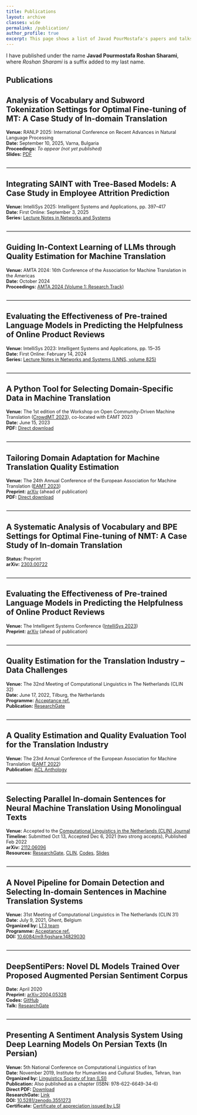 ```yaml
---
title: Publications
layout: archive
classes: wide
permalink: /publication/
author_profile: true
excerpt: This page shows a list of Javad PourMostafa's papers and talks.
---
```


I have published under the name **Javad Pourmostafa Roshan Sharami**, where *Roshan Sharami* is a suffix added to my last name.

## Publications

## Analysis of Vocabulary and Subword Tokenization Settings for Optimal Fine-tuning of MT: A Case Study of In-domain Translation  

<p style="font-size: 90%;">
<strong>Venue:</strong> RANLP 2025: International Conference on Recent Advances in Natural Language Processing <br>
<strong>Date:</strong> September 10, 2025, Varna, Bulgaria <br>
<strong>Proceedings:</strong> <em>To appear (not yet published)</em> <br>
<strong>Slides:</strong> <a href="https://javad.pourmostafa.com/assets/files/RANLP_2025___Presentation_latest.pdf">PDF</a>
</p>

<hr style="border: 1px solid #ddd; margin: 2em 0;" />

## Integrating SAINT with Tree-Based Models: A Case Study in Employee Attrition Prediction  

<p style="font-size: 90%;">
<strong>Venue:</strong> IntelliSys 2025: Intelligent Systems and Applications, pp. 397–417 <br>
<strong>Date:</strong> First Online: September 3, 2025 <br>
<strong>Series:</strong> <a href="https://link.springer.com/chapter/10.1007/978-3-031-99958-1_27">Lecture Notes in Networks and Systems</a>
</p>

<hr style="border: 1px solid #ddd; margin: 2em 0;" />

## Guiding In-Context Learning of LLMs through Quality Estimation for Machine Translation  

<p style="font-size: 90%;">
<strong>Venue:</strong> AMTA 2024: 16th Conference of the Association for Machine Translation in the Americas <br>
<strong>Date:</strong> October 2024 <br>
<strong>Proceedings:</strong> <a href="https://aclanthology.org/2024.amta-research.9/" target="new">AMTA 2024 (Volume 1: Research Track)</a>
</p>

<hr style="border: 1px solid #ddd; margin: 2em 0;" />

## Evaluating the Effectiveness of Pre-trained Language Models in Predicting the Helpfulness of Online Product Reviews  

<p style="font-size: 90%;">
<strong>Venue:</strong> IntelliSys 2023: Intelligent Systems and Applications, pp. 15–35 <br>
<strong>Date:</strong> First Online: February 14, 2024 <br>
<strong>Series:</strong> <a href="https://link.springer.com/chapter/10.1007/978-3-031-47718-8_2">Lecture Notes in Networks and Systems (LNNS, volume 825)</a>
</p>

<hr style="border: 1px solid #ddd; margin: 2em 0;" />

## A Python Tool for Selecting Domain-Specific Data in Machine Translation  

<p style="font-size: 90%;">
<strong>Venue:</strong> The 1st edition of the Workshop on Open Community-Driven Machine Translation (<a href="https://macocu.eu/workshop">CrowdMT 2023</a>), co-located with EAMT 2023 <br>
<strong>Date:</strong> June 15, 2023 <br>
<strong>PDF:</strong> <a href="/assets/files/pubs/A Python Tool for Selecting Domain-Specific Data in Machine Translation.pdf">Direct download</a>
</p>

<hr style="border: 1px solid #ddd; margin: 2em 0;" />

## Tailoring Domain Adaptation for Machine Translation Quality Estimation  

<p style="font-size: 90%;">
<strong>Venue:</strong> The 24th Annual Conference of the European Association for Machine Translation (<a href="https://events.tuni.fi/eamt23/" target="new">EAMT 2023</a>) <br>
<strong>Preprint:</strong> <a href="https://arxiv.org/abs/2304.08891" target="new">arXiv</a> (ahead of publication) <br>
<strong>PDF:</strong> <a href="/assets/files/pubs/Tailroing Domain Adaptation for Machine Translation Quality Estimation.pdf">Direct download</a>
</p>

<hr style="border: 1px solid #ddd; margin: 2em 0;" />

## A Systematic Analysis of Vocabulary and BPE Settings for Optimal Fine-tuning of NMT: A Case Study of In-domain Translation  

<p style="font-size: 90%;">
<strong>Status:</strong> Preprint <br>
<strong>arXiv:</strong> <a href="https://arxiv.org/abs/2303.00722" target="new">2303.00722</a>
</p>

<hr style="border: 1px solid #ddd; margin: 2em 0;" />

## Evaluating the Effectiveness of Pre-trained Language Models in Predicting the Helpfulness of Online Product Reviews  

<p style="font-size: 90%;">
<strong>Venue:</strong> The Intelligent Systems Conference (<a href="https://saiconference.com/IntelliSys" target="new">IntelliSys 2023</a>) <br>
<strong>Preprint:</strong> <a href="https://arxiv.org/abs/2302.10199" target="new">arXiv</a> (ahead of publication)
</p>

<hr style="border: 1px solid #ddd; margin: 2em 0;" />

## Quality Estimation for the Translation Industry – Data Challenges  

<p style="font-size: 90%;">
<strong>Venue:</strong> The 32nd Meeting of Computational Linguistics in The Netherlands (CLIN 32) <br>
<strong>Date:</strong> June 17, 2022, Tilburg, the Netherlands <br>
<strong>Programme:</strong> <a href="https://clin2022.uvt.nl/clin32/programme/" target="new">Acceptance ref.</a> <br>
<strong>Publication:</strong> <a href="https://www.researchgate.net/publication/361389091_Quality_Estimation_for_the_Translation_Industry_-_Data_Challenges" target="new">ResearchGate</a>
</p>

<hr style="border: 1px solid #ddd; margin: 2em 0;" />

## A Quality Estimation and Quality Evaluation Tool for the Translation Industry  

<p style="font-size: 90%;">
<strong>Venue:</strong> The 23rd Annual Conference of the European Association for Machine Translation (<a href="https://events.tuni.fi/eamt23/" target="new">EAMT 2022</a>) <br>
<strong>Publication:</strong> <a href="https://aclanthology.org/2022.eamt-1.43/" target="new">ACL Anthology</a>
</p>

<hr style="border: 1px solid #ddd; margin: 2em 0;" />

## Selecting Parallel In-domain Sentences for Neural Machine Translation Using Monolingual Texts  

<p style="font-size: 90%;">
<strong>Venue:</strong> Accepted to the <a href="https://www.clinjournal.org/" target="new">Computational Linguistics in the Netherlands (CLIN) Journal</a> <br>
<strong>Timeline:</strong> Submitted Oct 13, Accepted Dec 6, 2021 (two strong accepts), Published Feb 2022 <br>
<strong>arXiv:</strong> <a href="http://arxiv.org/abs/2112.06096" target="new">2112.06096</a> <br>
<strong>Resources:</strong> <a href="https://www.researchgate.net/publication/357013946_Selecting_Parallel_In-domain_Sentences_for_Neural_Machine_Translation_Using_Monolingual_Texts" target="new">ResearchGate</a>, <a href="https://www.clinjournal.org/index.php/clinj/article/view/137">CLIN</a>, <a href="https://github.com/JoyeBright/DataSelection-NMT" target="new">Codes</a>, <a href="https://www.researchgate.net/publication/360105031_Selecting_Parallel_In-domain_Sentences_for_Neural_Machine_Translation_NMT_Using_Monolingual_Texts" target="new">Slides</a>
</p>

<hr style="border: 1px solid #ddd; margin: 2em 0;" />

## A Novel Pipeline for Domain Detection and Selecting In-domain Sentences in Machine Translation Systems  

<p style="font-size: 90%;">
<strong>Venue:</strong> 31st Meeting of Computational Linguistics in The Netherlands (CLIN 31) <br>
<strong>Date:</strong> July 9, 2021, Ghent, Belgium <br>
<strong>Organized by:</strong> <a href="https://lt3.ugent.be/" target="new">LT3 team</a> <br>
<strong>Programme:</strong> <a href="https://www.clin31.ugent.be/programme/" target="new">Acceptance ref.</a> <br>
<strong>DOI:</strong> <a href="https://doi.org/10.6084/m9.figshare.14829030" target="new">10.6084/m9.figshare.14829030</a>
</p>

<hr style="border: 1px solid #ddd; margin: 2em 0;" />

## DeepSentiPers: Novel DL Models Trained Over Proposed Augmented Persian Sentiment Corpus  

<p style="font-size: 90%;">
<strong>Date:</strong> April 2020 <br>
<strong>Preprint:</strong> <a href="https://arxiv.org/abs/2004.05328" target="new">arXiv:2004.05328</a> <br>
<strong>Codes:</strong> <a href="https://github.com/JoyeBright/DeepSentiPers" target="new">GitHub</a> <br>
<strong>Talk:</strong> <a href="https://www.researchgate.net/publication/338570412_A_Deep_Persian_Sentiment_Analysis_Framework" target="new">ResearchGate</a>
</p>

<hr style="border: 1px solid #ddd; margin: 2em 0;" />

## Presenting A Sentiment Analysis System Using Deep Learning Models On Persian Texts (In Persian)  

<p style="font-size: 90%;">
<strong>Venue:</strong> 5th National Conference on Computational Linguistics of Iran <br>
<strong>Date:</strong> November 2019, Institute for Humanities and Cultural Studies, Tehran, Iran <br>
<strong>Organized by:</strong> <a href="https://en.wikipedia.org/wiki/Linguistics_Society_of_Iran" target="new">Linguistics Society of Iran (LSI)</a> <br>
<strong>Publication:</strong> Also published as a chapter (ISBN: 978-622-6649-34-6) <br>
<strong>Direct PDF:</strong> <a href="/assets/files/Presenting A Sentiment Analysis System Using Deep Learning Models On Persian Texts (In Persian).pdf">Download</a> <br>
<strong>ResearchGate:</strong> <a href="https://www.researchgate.net/publication/335612122_Presenting_A_Sentiment_Analysis_System_Using_Deep_Learning_Models_On_Persian_Texts_In_Persian">Link</a> <br>
<strong>DOI:</strong> <a href="https://doi.org/10.5281/zenodo.3551273">10.5281/zenodo.3551273</a> <br>
<strong>Certificate:</strong> <a href="/assets/files/CLConference-English.pdf">Certificate of appreciation issued by LSI</a>
</p>
